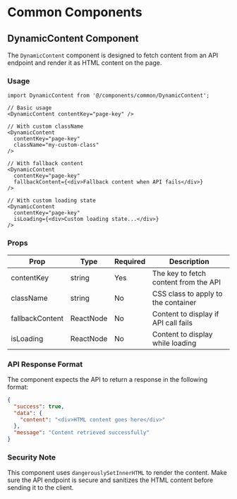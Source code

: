 # Common Components

## DynamicContent Component

The `DynamicContent` component is designed to fetch content from an API endpoint and render it as HTML content on the page.

### Usage

```tsx
import DynamicContent from '@/components/common/DynamicContent';

// Basic usage
<DynamicContent contentKey="page-key" />

// With custom className
<DynamicContent 
  contentKey="page-key" 
  className="my-custom-class" 
/>

// With fallback content
<DynamicContent 
  contentKey="page-key" 
  fallbackContent={<div>Fallback content when API fails</div>} 
/>

// With custom loading state
<DynamicContent 
  contentKey="page-key" 
  isLoading={<div>Custom loading state...</div>} 
/>
```

### Props

| Prop | Type | Required | Description |
|------|------|----------|-------------|
| contentKey | string | Yes | The key to fetch content from the API |
| className | string | No | CSS class to apply to the container |
| fallbackContent | ReactNode | No | Content to display if API call fails |
| isLoading | ReactNode | No | Content to display while loading |

### API Response Format

The component expects the API to return a response in the following format:

```json
{
  "success": true,
  "data": {
    "content": "<div>HTML content goes here</div>"
  },
  "message": "Content retrieved successfully"
}
```

### Security Note

This component uses `dangerouslySetInnerHTML` to render the content. Make sure the API endpoint is secure and sanitizes the HTML content before sending it to the client.

